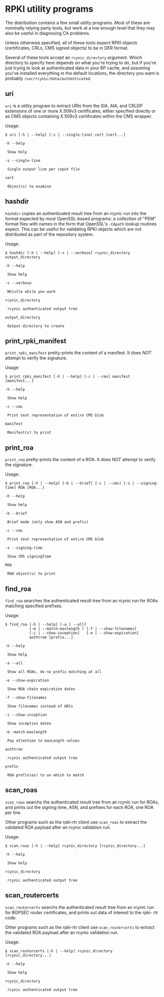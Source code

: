 # RPKI utility programs

The distribution contains a few small utility programs. Most of these are
nominally relying party tools, but work at a low enough level that they may
also be useful in diagnosing CA problems.

Unless otherwise specified, all of these tools expect RPKI objects
(certificates, CRLs, CMS signed objects) to be in DER format.

Several of these tools accept an `rcynic_directory` argument. Which directory
to specify here depends on what you're trying to do, but if you're just trying
to look at authenticated data in your RP cache, and assuming you've installed
everything in the default locations, the directory you want is probably
`/var/rcynic/data/authenticated`.

## uri

`uri` is a utility program to extract URIs from the SIA, AIA, and CRLDP
extensions of one or more X.509v3 certificates, either specified directly or
as CMS objects containing X.509v3 certificates within the CMS wrapper.

Usage:

    $ uri [-h | --help] [-s | --single-line] cert [cert...]

`-h --help`

     Show help 
`-s --single-line`

     Single output line per input file 
`cert`

     Object(s) to examine 

## hashdir

`hashdir` copies an authenticated result tree from an rcynic run into the
format expected by most OpenSSL-based programs: a collection of "PEM" format
files with names in the form that OpenSSL's `-CApath` lookup routines expect.
This can be useful for validating RPKI objects which are not distributed as
part of the repository system.

Usage:

    $ hashdir [-h | --help] [-v | --verbose] rcynic_directory output_directory

`-h --help`

     Show help 
`-v --verbose`

     Whistle while you work 
`rcynic_directory`

     rcynic authenticated output tree 
`output_directory`

     Output directory to create 

## print_rpki_manifest

`print_rpki_manifest` pretty-prints the content of a manifest. It does _NOT_
attempt to verify the signature.

Usage:

    $ print_rpki_manifest [-h | --help] [-c | --cms] manifest [manifest...]

`-h --help`

     Show help 
`-c --cms`

     Print text representation of entire CMS blob 
`manifest`

     Manifest(s) to print 

## print_roa

`print_roa` pretty-prints the content of a ROA. It does _NOT_ attempt to
verify the signature.

Usage:

    $ print_roa [-h | --help] [-b | --brief] [-c | --cms] [-s | --signing-time] ROA [ROA...]

`-h --help`

     Show help 
`-b --brief`

     Brief mode (only show ASN and prefix) 
`-c --cms`

     Print text representation of entire CMS blob 
`-s --signing-time`

     Show CMS signingTime 
`ROA`

     ROA object(s) to print 

## find_roa

`find_roa` searches the authenticated result tree from an rcynic run for ROAs
matching specified prefixes.

Usage:

    $ find_roa [-h | --help] [-a | --all]
               [-m | --match-maxlength ] [-f | --show-filenames]
               [-i | --show-inception]   [-e | --show-expiration]
               authtree [prefix...]

`-h --help`

     Show help 
`-a --all`

     Show all ROAs, do no prefix matching at all 
`-e --show-expiration`

     Show ROA chain expiration dates 
`-f --show-filenames`

     Show filenames instead of URIs 
`-i --show-inception`

     Show inception dates 
`-m -match-maxlength`

     Pay attention to maxLength values 
`authtree`

     rcynic authenticated output tree 
`prefix`

     ROA prefix(es) to on which to match 

## scan_roas

`scan_roas` searchs the authenticated result tree from an rcynic run for ROAs,
and prints out the signing time, ASN, and prefixes for each ROA, one ROA per
line.

Other programs such as the rpki-rtr client use `scan_roas` to extract the
validated ROA payload after an rcynic validation run.

Usage:

    $ scan_roas [-h | --help] rcynic_directory [rcynic_directory...]

`-h --help`

     Show help 
`rcynic_directory`

     rcynic authenticated output tree 

## scan_routercerts

`scan_routercerts` searchs the authenticated result tree from an rcynic run
for BGPSEC router certificates, and prints out data of interest to the rpki-
rtr code.

Other programs such as the rpki-rtr client use `scan_routercerts` to extract
the validated ROA payload after an rcynic validation run.

Usage:

    $ scan_routercerts [-h | --help] rcynic_directory [rcynic_directory...]

`-h --help`

     Show help 
`rcynic_directory`

     rcynic authenticated output tree 
